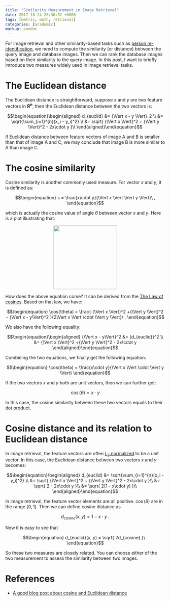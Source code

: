 ```yaml
---
title: "Similarity Measurement in Image Retrieval"
date: 2017-10-24 20:38:52 +0800
tags: [metric, math, retrieval]
categories: [academic]
markup: pandoc
---
```


For image retrieval and other similarity-based tasks such as [person re-identification](https://arxiv.org/abs/1610.02984),
we need to compute the similarity (or distance) between the query image and database images.
Then we can rank the database images based on their similarity to the query image.
In this post, I want to briefly introduce two measures widely used in image retrieval tasks.

<!--more-->

# The Euclidean distance

The Euclidean distance is straightforward, suppose $x$ and $y$ are two feature vectors in $\mathbf{R^n}$,
then the Euclidean distance between the two vectors is:

$$\begin{equation}\begin{aligned}
d_{euclid} &= {\Vert x - y \Vert}_2 \\
&= \sqrt{\sum_{i=1}^{n}(x_i - y_i)^2} \\
  &= \sqrt{ {\Vert x \Vert}^2 + {\Vert y \Vert}^2 - 2x\cdot y }\\
\end{aligned}\end{equation}$$

If Euclidean distance between feature vectors of image A and B is smaller than that of image A and C,
we may conclude that image B is more similar to A than image C.

# The cosine similarity

Cosine similarity is another commonly used measure.
For vector $x$ and $y$, it is defined as:

$$\begin{equation}
s = \frac{x\cdot y}{\Vert x \Vert \Vert y \Vert}\ ,
\end{equation}$$

which is actually the cosine value of angle $\theta$ between vector $x$ and $y$.
Here is a plot illustrating that:

<p align="center">
<img src="https://blog-resource-1257868508.file.myqcloud.com/vector_minus.png" width="200">
</p>

How does the above equation come? It can be derived from the [The Law of cosines](https://en.wikipedia.org/wiki/Law_of_cosines).
Based on that law, we have:

$$\begin{equation}
\cos(\theta) = \frac{ {\Vert x \Vert}^2 +{\Vert y \Vert}^2 - {\Vert x - y\Vert}^2 }{2\Vert x \Vert \cdot \Vert y \Vert}\ .
\end{equation}$$

We also have the following equality:

$$\begin{equation}\begin{aligned}
{\Vert x - y\Vert}^2 &= {d_{euclid}}^2 \\
&= {\Vert x \Vert}^2 +{\Vert y \Vert}^2 - 2x\cdot y
\end{aligned}\end{equation}$$

Combining the two equations, we finally get the following equation:

$$\begin{equation}
\cos(\theta) = \frac{x\cdot y}{\Vert x \Vert \cdot \Vert y \Vert}
\end{equation}$$

If the two vectors $x$ and $y$ both are unit vectors, then we can further get:

$$\begin{equation}
\cos(\theta) = x \cdot y
\end{equation}$$

In this case, the cosine similarity between these two vectors equals to their dot product.

# Cosine distance and its relation to Euclidean distance

In image retrieval, the feature vectors are often [$L_2$ normalized](https://stats.stackexchange.com/a/331967/140049) to be a unit vector.
In this case, the Euclidean distance between two vectors $x$ and $y$ becomes:

$$\begin{equation}\begin{aligned}
d_{euclid} &= \sqrt{\sum_{i=1}^{n}(x_i - y_i)^2} \\
  &= \sqrt{ {\Vert x \Vert}^2 + {\Vert y \Vert}^2 - 2x\cdot y }\\
  &= \sqrt{ 2 - 2x\cdot y }\\
  &= \sqrt{ 2(1 - x\cdot y) }\\
\end{aligned}\end{equation}$$

In image retrieval, the feature vector elements are all positive.
$\cos(\theta)$ are in the range $[0, 1]$. Then we can define cosine distance as

$$\begin{equation}
d_{cosine}(x, y) = 1 - x\cdot y \ .
\end{equation}$$

Now it is easy to see that

$$\begin{equation}
d_{euclid}(x, y) = \sqrt{ 2d_{cosine} }\ .
\end{equation}$$

So these two measures are closely related.
You can choose either of the two measurement to assess the similarity between two images.

# References

+ [A good blog post about cosine and Euclidean distance](http://www.yesterdayscoffee.de/2015/12/18/euclidean-and-cosine-distance-for-unit-vectors/)
